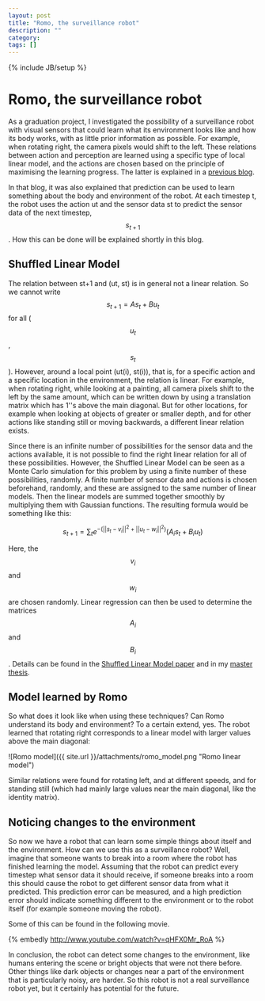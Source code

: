```yaml
---
layout: post
title: "Romo, the surveillance robot"
description: ""
category: 
tags: []
---
```

{% include JB/setup %}

# Romo, the surveillance robot

As a graduation project, I investigated the possibility of a surveillance robot with visual sensors that could learn what its environment looks like and how its body works, with as little prior information as possible. For example, when rotating right, the camera pixels would shift to the left. These relations between action and perception are learned using a specific type of local linear model, and the actions are chosen based on the principle of maximising the learning progress. The latter is explained in a [previous blog](http://www.dobots.nl/blog/-/blogs/self-learning-robots).

In that blog, it was also explained that prediction can be used to learn something about the body and environment of the robot. At each timestep t, the robot uses the action ut and the sensor data st to predict the sensor data of the next timestep, $$s_{t+1}$$. How this can be done will be explained shortly in this blog.

## Shuffled Linear Model

The relation between st+1 and (ut, st) is in general not a linear relation. So we cannot write $$s_{t+1} = A s_t + B u_t$$ for all ($$u_t$$, $$s_t$$). However, around a local point  (ut(i), st(i)), that is, for a specific action and a specific location in the environment, the relation is linear. For example, when rotating right, while looking at a painting, all camera pixels shift to the left by the same amount, which can be written down by using a translation matrix which has 1''s above the main diagonal. But for other locations, for example when looking at objects of greater or smaller depth, and for other actions like standing still or moving backwards, a different linear relation exists.

Since there is an infinite number of possibilities for the sensor data and the actions available, it is not possible to find the right linear relation for all of these possibilities. However, the Shuffled Linear Model  can be seen as a Monte Carlo simulation for this problem by using a finite number of these possibilities, randomly. A finite number of sensor data and actions is chosen beforehand, randomly, and these are assigned to the same number of linear models. Then the linear models are summed together smoothly by multiplying them with Gaussian functions. The resulting formula would be something like this:

$$
s_{t+1} = \sum_t e^{-(||s_t-v_i||^2+||u_t-w_i||^2)}(A_i s_t+B_i u_t)
$$

Here, the $$v_i$$ and $$w_i$$ are chosen randomly. Linear regression can then be used to determine the matrices $$A_i$$ and $$B_i$$. Details can be found in the [Shuffled Linear Model paper](http://arxiv.org/abs/1308.6498) and in my [master thesis](http://repository.tudelft.nl/view/ir/uuid%3A3f12dd7f-8761-4738-a224-95de36f7b53d).

## Model learned by Romo

So what does it look like when using these techniques? Can Romo understand its body and environment? To a certain extend, yes. The robot learned that rotating right corresponds to a linear model with larger values above the main diagonal:

![Romo model]({{ site.url }}/attachments/romo_model.png "Romo linear model")

Similar relations were found for rotating left, and at different speeds, and for standing still (which had mainly large values near the main diagonal, like the identity matrix).

## Noticing changes to the environment

So now we have a robot that can learn some simple things about itself and the environment. How can we use this as a surveillance robot? Well, imagine that someone wants to break into a room where the robot has finished learning the model. Assuming that the robot can predict every timestep what sensor data it should receive, if someone breaks into a room this should cause the robot to get different sensor data from what it predicted. This prediction error can be measured, and a high prediction error should indicate something different to the environment or to the robot itself (for example someone moving the robot).

Some of this can be found in the following movie.

{% embedly http://www.youtube.com/watch?v=qHFX0Mr_RoA %}

In conclusion, the robot can detect some changes to the environment, like humans entering the scene or bright objects that were not there before. Other things like dark objects or changes near a part of the environment that is particularly noisy, are harder. So this robot is not a real surveillance robot yet, but it certainly has potential for the future.
